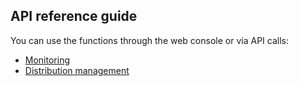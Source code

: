 ## API reference guide 

You can use the functions through the web console or via API calls:

- [Monitoring](./monitoring.md)
- [Distribution management](./distribution-management.md)

